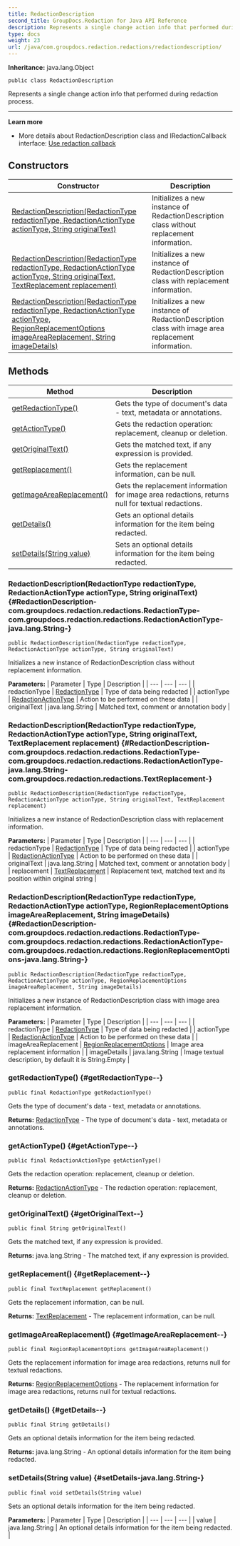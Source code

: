 ```yaml
---
title: RedactionDescription
second_title: GroupDocs.Redaction for Java API Reference
description: Represents a single change action info that performed during redaction process.
type: docs
weight: 23
url: /java/com.groupdocs.redaction.redactions/redactiondescription/
---
```

**Inheritance:**
java.lang.Object
```
public class RedactionDescription
```

Represents a single change action info that performed during redaction process.

--------------------

**Learn more**

 *  More details about RedactionDescription class and IRedactionCallback interface: [Use redaction callback][]


[Use redaction callback]: https://docs.groupdocs.com/redaction/java/use-redaction-callback/
## Constructors

| Constructor | Description |
| --- | --- |
| [RedactionDescription(RedactionType redactionType, RedactionActionType actionType, String originalText)](#RedactionDescription-com.groupdocs.redaction.redactions.RedactionType-com.groupdocs.redaction.redactions.RedactionActionType-java.lang.String-) | Initializes a new instance of RedactionDescription class without replacement information. |
| [RedactionDescription(RedactionType redactionType, RedactionActionType actionType, String originalText, TextReplacement replacement)](#RedactionDescription-com.groupdocs.redaction.redactions.RedactionType-com.groupdocs.redaction.redactions.RedactionActionType-java.lang.String-com.groupdocs.redaction.redactions.TextReplacement-) | Initializes a new instance of RedactionDescription class with replacement information. |
| [RedactionDescription(RedactionType redactionType, RedactionActionType actionType, RegionReplacementOptions imageAreaReplacement, String imageDetails)](#RedactionDescription-com.groupdocs.redaction.redactions.RedactionType-com.groupdocs.redaction.redactions.RedactionActionType-com.groupdocs.redaction.redactions.RegionReplacementOptions-java.lang.String-) | Initializes a new instance of RedactionDescription class with image area replacement information. |
## Methods

| Method | Description |
| --- | --- |
| [getRedactionType()](#getRedactionType--) | Gets the type of document's data - text, metadata or annotations. |
| [getActionType()](#getActionType--) | Gets the redaction operation: replacement, cleanup or deletion. |
| [getOriginalText()](#getOriginalText--) | Gets the matched text, if any expression is provided. |
| [getReplacement()](#getReplacement--) | Gets the replacement information, can be null. |
| [getImageAreaReplacement()](#getImageAreaReplacement--) | Gets the replacement information for image area redactions, returns null for textual redactions. |
| [getDetails()](#getDetails--) | Gets an optional details information for the item being redacted. |
| [setDetails(String value)](#setDetails-java.lang.String-) | Sets an optional details information for the item being redacted. |
### RedactionDescription(RedactionType redactionType, RedactionActionType actionType, String originalText) {#RedactionDescription-com.groupdocs.redaction.redactions.RedactionType-com.groupdocs.redaction.redactions.RedactionActionType-java.lang.String-}
```
public RedactionDescription(RedactionType redactionType, RedactionActionType actionType, String originalText)
```


Initializes a new instance of RedactionDescription class without replacement information.

**Parameters:**
| Parameter | Type | Description |
| --- | --- | --- |
| redactionType | [RedactionType](../../com.groupdocs.redaction.redactions/redactiontype) | Type of data being redacted |
| actionType | [RedactionActionType](../../com.groupdocs.redaction.redactions/redactionactiontype) | Action to be performed on these data |
| originalText | java.lang.String | Matched text, comment or annotation body |

### RedactionDescription(RedactionType redactionType, RedactionActionType actionType, String originalText, TextReplacement replacement) {#RedactionDescription-com.groupdocs.redaction.redactions.RedactionType-com.groupdocs.redaction.redactions.RedactionActionType-java.lang.String-com.groupdocs.redaction.redactions.TextReplacement-}
```
public RedactionDescription(RedactionType redactionType, RedactionActionType actionType, String originalText, TextReplacement replacement)
```


Initializes a new instance of RedactionDescription class with replacement information.

**Parameters:**
| Parameter | Type | Description |
| --- | --- | --- |
| redactionType | [RedactionType](../../com.groupdocs.redaction.redactions/redactiontype) | Type of data being redacted |
| actionType | [RedactionActionType](../../com.groupdocs.redaction.redactions/redactionactiontype) | Action to be performed on these data |
| originalText | java.lang.String | Matched text, comment or annotation body |
| replacement | [TextReplacement](../../com.groupdocs.redaction.redactions/textreplacement) | Replacement text, matched text and its position within original string |

### RedactionDescription(RedactionType redactionType, RedactionActionType actionType, RegionReplacementOptions imageAreaReplacement, String imageDetails) {#RedactionDescription-com.groupdocs.redaction.redactions.RedactionType-com.groupdocs.redaction.redactions.RedactionActionType-com.groupdocs.redaction.redactions.RegionReplacementOptions-java.lang.String-}
```
public RedactionDescription(RedactionType redactionType, RedactionActionType actionType, RegionReplacementOptions imageAreaReplacement, String imageDetails)
```


Initializes a new instance of RedactionDescription class with image area replacement information.

**Parameters:**
| Parameter | Type | Description |
| --- | --- | --- |
| redactionType | [RedactionType](../../com.groupdocs.redaction.redactions/redactiontype) | Type of data being redacted |
| actionType | [RedactionActionType](../../com.groupdocs.redaction.redactions/redactionactiontype) | Action to be performed on these data |
| imageAreaReplacement | [RegionReplacementOptions](../../com.groupdocs.redaction.redactions/regionreplacementoptions) | Image area replacement information |
| imageDetails | java.lang.String | Image textual description, by default it is String.Empty |

### getRedactionType() {#getRedactionType--}
```
public final RedactionType getRedactionType()
```


Gets the type of document's data - text, metadata or annotations.

**Returns:**
[RedactionType](../../com.groupdocs.redaction.redactions/redactiontype) - The type of document's data - text, metadata or annotations.
### getActionType() {#getActionType--}
```
public final RedactionActionType getActionType()
```


Gets the redaction operation: replacement, cleanup or deletion.

**Returns:**
[RedactionActionType](../../com.groupdocs.redaction.redactions/redactionactiontype) - The redaction operation: replacement, cleanup or deletion.
### getOriginalText() {#getOriginalText--}
```
public final String getOriginalText()
```


Gets the matched text, if any expression is provided.

**Returns:**
java.lang.String - The matched text, if any expression is provided.
### getReplacement() {#getReplacement--}
```
public final TextReplacement getReplacement()
```


Gets the replacement information, can be null.

**Returns:**
[TextReplacement](../../com.groupdocs.redaction.redactions/textreplacement) - The replacement information, can be null.
### getImageAreaReplacement() {#getImageAreaReplacement--}
```
public final RegionReplacementOptions getImageAreaReplacement()
```


Gets the replacement information for image area redactions, returns null for textual redactions.

**Returns:**
[RegionReplacementOptions](../../com.groupdocs.redaction.redactions/regionreplacementoptions) - The replacement information for image area redactions, returns null for textual redactions.
### getDetails() {#getDetails--}
```
public final String getDetails()
```


Gets an optional details information for the item being redacted.

**Returns:**
java.lang.String - An optional details information for the item being redacted.
### setDetails(String value) {#setDetails-java.lang.String-}
```
public final void setDetails(String value)
```


Sets an optional details information for the item being redacted.

**Parameters:**
| Parameter | Type | Description |
| --- | --- | --- |
| value | java.lang.String | An optional details information for the item being redacted. |

